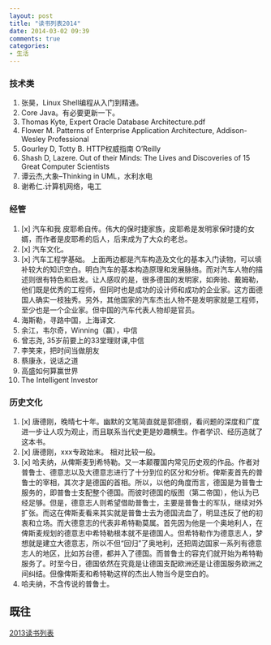 ```yaml
---
layout: post
title: "读书列表2014"
date: 2014-03-02 09:39
comments: true
categories: 
- 生活
---
```


### 技术类

1. 张昊，Linux Shell编程从入门到精通。  
1. Core Java。有必要更新一下。  
1. Thomas Kyte, Expert Oracle Database Architecture.pdf  
1. Flower M. Patterns of Enterprise Application   Architecture, Addison-Wesley Professional
1. Gourley D, Totty B. HTTP权威指南 O’Reilly  
1. Shash D, Lazere. Out of their Minds: The Lives and Discoveries of 15 Great Computer Scientists  
1. 谭云杰,大象–Thinking in UML，水利水电  
1. 谢希仁.计算机网络，电工 

### 经管

1. [x] 汽车和我 皮耶希自传。伟大的保时捷家族，皮耶希是发明家保时捷的女婿，而作者是皮耶希的后人，后来成为了大众的老总。  
1. [x] 汽车文化。  
1. [x] 汽车工程学基础。 上面两边都是汽车构造及文化的基本入门读物，可以填补较大的知识空白。明白汽车的基本构造原理和发展脉络。而对汽车人物的描述则很有特色和启发。让人感叹的是，很多德国的发明家，如奔驰、戴姆勒，他们既是优秀的工程师，但同时也是成功的设计师和成功的企业家。这方面德国人确实一枝独秀。另外，其他国家的汽车杰出人物不是发明家就是工程师，至少也是一个企业家。但中国的汽车代表人物却是官员。  
1. 海斯勒，寻路中国，上海译文.
1. 余江，韦尔奇，Winning（赢），中信  
1. 曾志尧, 35岁前要上的33堂理财课,中信  
1. 李笑来，把时间当做朋友  
1. 蔡康永，说话之道  
1. 高盛如何算赢世界  
1. The Intelligent Investor  

### 历史文化


1. [x] 唐德刚，晚晴七十年。幽默的文笔简直就是郭德纲，看问题的深度和广度进一步让人叹为观止，而且联系当代史更是妙趣横生。作者学识、经历造就了这本书。  
1. [x] 唐德刚，xxx专政始末。 相对比较一般。  
1. [x] 哈夫纳，从俾斯麦到希特勒。又一本颠覆国内常见历史观的作品。作者对普鲁士、德意志以及大德意志进行了十分到位的区分和分析。俾斯麦首先的普鲁士的宰相，其次才是德国的首相。所以，以他的角度而言，德国是为普鲁士服务的，即普鲁士支配整个德国。而彼时德国的版图（第二帝国），他认为已经足够。但是，德意志人则希望借助普鲁士，主要是普鲁士的军队，继续对外扩张。而这在俾斯麦看来其实就是普鲁士去为德国流血了，明显违反了他的初衷和立场。而大德意志的代表非希特勒莫属。首先因为他是一个奥地利人，在俾斯麦规划的德意志中希特勒根本就不是德国人。但希特勒作为德意志人，梦想就是建立大德意志，所以不但“回归”了奥地利，还把周边国家一系列有德意志人的地区，比如苏台德，都并入了德国。而普鲁士的容克们就开始为希特勒服务了。时至今日，德国依然在究竟是让德国支配欧洲还是让德国服务欧洲之间纠结。但像俾斯麦和希特勒这样的杰出人物当今是空白的。 
1. 哈夫纳，不含传说的普鲁士。
## 既往
 [2013读书列表](/blog/2013/01/11/to-read-list/)
